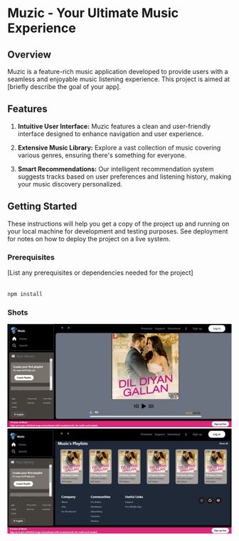 # Muzic - Your Ultimate Music Experience

## Overview

Muzic is a feature-rich music application developed to provide users with a seamless and enjoyable music listening experience. This project is aimed at [briefly describe the goal of your app].

## Features

1. **Intuitive User Interface:** Muzic features a clean and user-friendly interface designed to enhance navigation and user experience.

2. **Extensive Music Library:** Explore a vast collection of music covering various genres, ensuring there's something for everyone.

3. **Smart Recommendations:** Our intelligent recommendation system suggests tracks based on user preferences and listening history, making your music discovery personalized.

## Getting Started

These instructions will help you get a copy of the project up and running on your local machine for development and testing purposes. See deployment for notes on how to deploy the project on a live system.

### Prerequisites

[List any prerequisites or dependencies needed for the project]

```bash

npm install
```
### Shots

![Alt text](./public/readme1.png)
![Alt text](./public/readme2.png)
